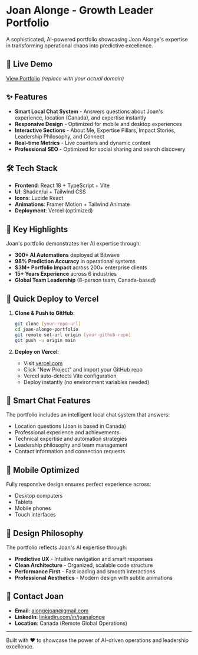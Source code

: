 # Joan Alonge - Growth Leader Portfolio

A sophisticated, AI-powered portfolio showcasing Joan Alonge's expertise in transforming operational chaos into predictive excellence.

## 🚀 Live Demo

[View Portfolio](https://joanalonge.vercel.app) *(replace with your actual domain)*

## ✨ Features

- **Smart Local Chat System** - Answers questions about Joan's experience, location (Canada), and expertise instantly
- **Responsive Design** - Optimized for mobile and desktop experiences
- **Interactive Sections** - About Me, Expertise Pillars, Impact Stories, Leadership Philosophy, and Connect
- **Real-time Metrics** - Live counters and dynamic content
- **Professional SEO** - Optimized for social sharing and search discovery

## 🛠 Tech Stack

- **Frontend**: React 18 + TypeScript + Vite
- **UI**: Shadcn/ui + Tailwind CSS
- **Icons**: Lucide React
- **Animations**: Framer Motion + Tailwind Animate
- **Deployment**: Vercel (optimized)

## 🎯 Key Highlights

Joan's portfolio demonstrates her AI expertise through:

- **300+ AI Automations** deployed at Bitwave
- **98% Prediction Accuracy** in operational systems
- **$3M+ Portfolio Impact** across 200+ enterprise clients
- **15+ Years Experience** across 6 industries
- **Global Team Leadership** (8-person team, Canada-based)

## 🚀 Quick Deploy to Vercel

1. **Clone & Push to GitHub**:
   ```bash
   git clone [your-repo-url]
   cd joan-alonge-portfolio
   git remote set-url origin [your-github-repo]
   git push -u origin main
   ```

2. **Deploy on Vercel**:
   - Visit [vercel.com](https://vercel.com)
   - Click "New Project" and import your GitHub repo
   - Vercel auto-detects Vite configuration
   - Deploy instantly (no environment variables needed)

## 💬 Smart Chat Features

The portfolio includes an intelligent local chat system that answers:

- Location questions (Joan is based in Canada)
- Professional experience and achievements
- Technical expertise and automation strategies
- Leadership philosophy and team management
- Contact information and connection requests

## 📱 Mobile Optimized

Fully responsive design ensures perfect experience across:
- Desktop computers
- Tablets
- Mobile phones
- Touch interfaces

## 🎨 Design Philosophy

The portfolio reflects Joan's AI expertise through:
- **Predictive UX** - Intuitive navigation and smart responses
- **Clean Architecture** - Organized, scalable code structure
- **Performance First** - Fast loading and smooth interactions
- **Professional Aesthetics** - Modern design with subtle animations

## 📧 Contact Joan

- **Email**: alongejoan@gmail.com
- **LinkedIn**: [linkedin.com/in/joanalonge](https://linkedin.com/in/joanalonge)
- **Location**: Canada (Remote Global Operations)

---

Built with ❤️ to showcase the power of AI-driven operations and leadership excellence.